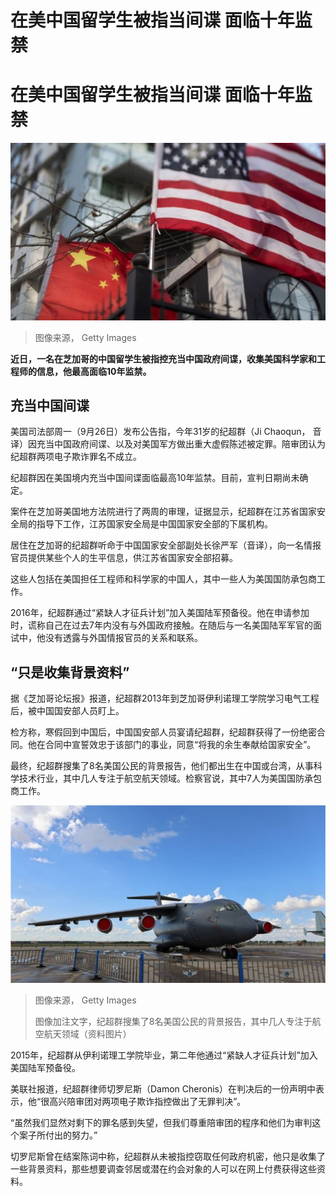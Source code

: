 # 在美中国留学生被指当间谍 面临十年监禁

#  在美中国留学生被指当间谍 面临十年监禁


![美国与中国国旗](_119166636_gettyimages-1068921922.jpg)

> 图像来源，  Getty Images

**近日，一名在芝加哥的中国留学生被指控充当中国政府间谍，收集美国科学家和工程师的信息，他最高面临10年监禁。**

##  充当中国间谍

美国司法部周一（9月26日）发布公告指，今年31岁的纪超群（Ji Chaoqun， 音译）因充当中国政府间谍、以及对美国军方做出重大虚假陈述被定罪。陪审团认为纪超群两项电子欺诈罪名不成立。

纪超群因在美国境内充当中国间谍面临最高10年监禁。目前，宣判日期尚未确定。

案件在芝加哥美国地方法院进行了两周的审理，证据显示，纪超群在江苏省国家安全局的指导下工作，江苏国家安全局是中国国家安全部的下属机构。

居住在芝加哥的纪超群听命于中国国家安全部副处长徐严军（音译），向一名情报官员提供某些个人的生平信息，供江苏省国家安全部招募。

这些人包括在美国担任工程师和科学家的中国人，其中一些人为美国国防承包商工作。

2016年，纪超群通过“紧缺人才征兵计划”加入美国陆军预备役。他在申请参加时，谎称自己在过去7年内没有与外国政府接触。在随后与一名美国陆军军官的面试中，他没有透露与外国情报官员的关系和联系。

##  “只是收集背景资料”

据《芝加哥论坛报》报道，纪超群2013年到芝加哥伊利诺理工学院学习电气工程后，被中国国安部人员盯上。

检方称，寒假回到中国后，中国国安部人员宴请纪超群，纪超群获得了一份绝密合同。他在合同中宣誓效忠于该部门的事业，同意“将我的余生奉献给国家安全”。

最终，纪超群搜集了8名美国公民的背景报告，他们都出生在中国或台湾，从事科学技术行业，其中几人专注于航空航天领域。检察官说，其中7人为美国国防承包商工作。

![纪超群搜集了8名美国公民的背景报告，其中几人专注于航空航天领域（资料图片）](_126890879_gettyimages-1418132099.jpg)

> 图像来源，  Getty Images
>
> 图像加注文字，纪超群搜集了8名美国公民的背景报告，其中几人专注于航空航天领域（资料图片）

2015年，纪超群从伊利诺理工学院毕业，第二年他通过“紧缺人才征兵计划”加入美国陆军预备役。

美联社报道，纪超群律师切罗尼斯（Damon Cheronis）在判决后的一份声明中表示，他“很高兴陪审团对两项电子欺诈指控做出了无罪判决”。

“虽然我们显然对剩下的罪名感到失望，但我们尊重陪审团的程序和他们为审判这个案子所付出的努力。”

切罗尼斯曾在结案陈词中称，纪超群从未被指控窃取任何政府机密，他只是收集了一些背景资料，那些想要调查邻居或潜在约会对象的人可以在网上付费获得这些资料。


